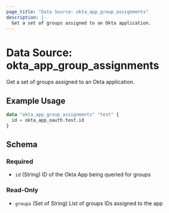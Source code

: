 ```yaml
---
page_title: "Data Source: okta_app_group_assignments"
description: |-
  Get a set of groups assigned to an Okta application.
---
```


# Data Source: okta_app_group_assignments

Get a set of groups assigned to an Okta application.

## Example Usage

```terraform
data "okta_app_group_assignments" "test" {
  id = okta_app_oauth.test.id
}
```

<!-- schema generated by tfplugindocs -->
## Schema

### Required

- `id` (String) ID of the Okta App being queried for groups

### Read-Only

- `groups` (Set of String) List of groups IDs assigned to the app


